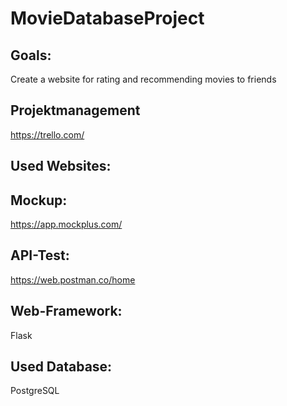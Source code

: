 # MovieDatabaseProject

## Goals:
Create a website for rating and recommending movies to friends

## Projektmanagement

https://trello.com/

## Used Websites:

## Mockup:
https://app.mockplus.com/

## API-Test:
https://web.postman.co/home

## Web-Framework:
Flask

## Used Database:
PostgreSQL

